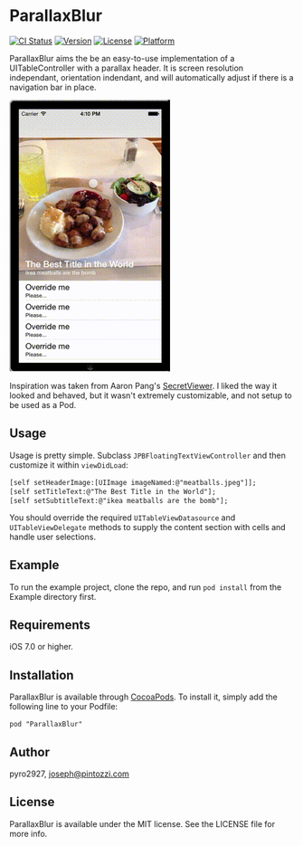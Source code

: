 # ParallaxBlur

[![CI Status](http://img.shields.io/travis/pyro2927/ParallaxBlur.svg?style=flat)](https://travis-ci.org/pyro2927/ParallaxBlur)
[![Version](https://img.shields.io/cocoapods/v/ParallaxBlur.svg?style=flat)](http://cocoadocs.org/docsets/ParallaxBlur)
[![License](https://img.shields.io/cocoapods/l/ParallaxBlur.svg?style=flat)](http://cocoadocs.org/docsets/ParallaxBlur)
[![Platform](https://img.shields.io/cocoapods/p/ParallaxBlur.svg?style=flat)](http://cocoadocs.org/docsets/ParallaxBlur)

ParallaxBlur aims the be an easy-to-use implementation of a UITableController with a parallax header.  It is screen resolution independant, orientation indendant, and will automatically adjust if there is a navigation bar in place.

![](./preview.gif)

Inspiration was taken from Aaron Pang's [SecretViewer](https://github.com/aaronpang/SecretViewer).  I liked the way it looked and behaved, but it wasn't extremely customizable, and not setup to be used as a Pod.

## Usage

Usage is pretty simple.  Subclass `JPBFloatingTextViewController` and then customize it within `viewDidLoad`:

    [self setHeaderImage:[UIImage imageNamed:@"meatballs.jpeg"]];
    [self setTitleText:@"The Best Title in the World"];
    [self setSubtitleText:@"ikea meatballs are the bomb"];

You should override the required `UITableViewDatasource` and `UITableViewDelegate` methods to supply the content section with cells and handle user selections.

## Example

To run the example project, clone the repo, and run `pod install` from the Example directory first.

## Requirements

iOS 7.0 or higher.

## Installation

ParallaxBlur is available through [CocoaPods](http://cocoapods.org). To install
it, simply add the following line to your Podfile:

    pod "ParallaxBlur"

## Author

pyro2927, joseph@pintozzi.com

## License

ParallaxBlur is available under the MIT license. See the LICENSE file for more info.


